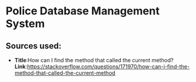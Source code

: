 # Police Database Management System


## Sources used:

* **Title**:How can I find the method that called the current method? **Link**:https://stackoverflow.com/questions/171970/how-can-i-find-the-method-that-called-the-current-method
